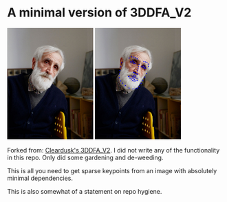 # A minimal version of 3DDFA_V2

<p float="left">
    <img src="data/sample.png" width="200"/>
    <img src="data/output.jpg" width="200"/>
</p>

Forked from: [Cleardusk's 3DDFA_V2](https://github.com/cleardusk/3DDFA_V2). I
did not write any of the functionality in this repo. Only did some gardening
and de-weeding.

This is all you need to get sparse keypoints from an image with absolutely
minimal dependencies.

This is also somewhat of a statement on repo hygiene.
